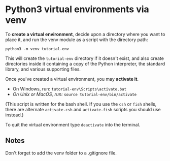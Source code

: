 # Python3 virtual environments via venv

To **create a virtual environment**, decide upon a directory where you want to place it, and run the venv module as a script with the directory path:

`python3 -m venv tutorial-env`

This will create the `tutorial-env` directory if it doesn't exist, and also create directories inside it containing a copy of the Python interpreter, the standard library, and various supporting files.

Once you've created a virtual environment, you may **activate it**.

* On Windows, run: `tutorial-env\Scripts\activate.bat`
* *On Unix or MacOS, run:* `source tutorial-env/bin/activate`

(This script is written for the bash shell. If you use the `csh` or `fish` shells, there are alternate `activate.csh` and `activate.fish` scripts you should use instead.)

To quit the virtual environment type `deactivate` into the terminal.

## Notes

Don't forget to add the venv folder to a .gitignore file.



